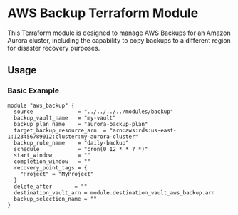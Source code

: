 # AWS Backup Terraform Module

This Terraform module is designed to manage AWS Backups for an Amazon Aurora cluster, including the capability to copy backups to a different region for disaster recovery purposes.

## Usage

### Basic Example

```hcl
module "aws_backup" {
  source              = "../../../../modules/backup"
  backup_vault_name   = "my-vault"
  backup_plan_name    = "aurora-backup-plan"
  target_backup_resource_arn  = "arn:aws:rds:us-east-1:123456789012:cluster:my-aurora-cluster"
  backup_rule_name    = "daily-backup"
  schedule            = "cron(0 12 * * ? *)"
  start_window        = ""
  completion_window   = ""
  recovery_point_tags = {
    "Project" = "MyProject"
  }
  delete_after       = ""
  destination_vault_arn = module.destination_vault_aws_backup.arn
  backup_selection_name = ""
}
```

<!-- BEGINNING OF PRE-COMMIT-TERRAFORM DOCS HOOK -->
